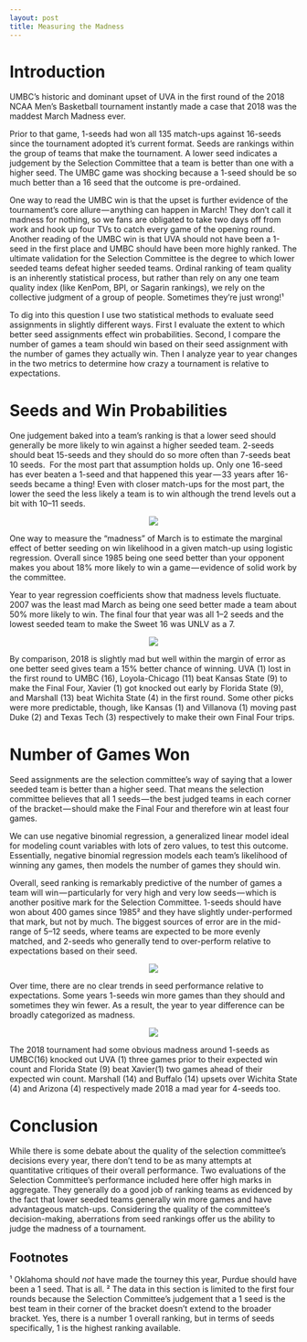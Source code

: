 ```yaml
---
layout: post
title: Measuring the Madness
---
```


# Introduction
UMBC’s historic and dominant upset of UVA in the first round of the 2018 NCAA Men’s Basketball tournament instantly made a case that 2018 was the maddest March Madness ever.

Prior to that game, 1-seeds had won all 135 match-ups against 16-seeds since the tournament adopted it’s current format. Seeds are rankings within the group of teams that make the tournament. A lower seed indicates a judgement by the Selection Committee that a team is better than one with a higher seed. The UMBC game was shocking because a 1-seed should be so much better than a 16 seed that the outcome is pre-ordained. 

One way to read the UMBC win is that the upset is further evidence of the tournament’s core allure — anything can happen in March! They don’t call it madness for nothing, so we fans are obligated to take two days off from work and hook up four TVs to catch every game of the opening round. Another reading of the UMBC win is that UVA should not have been a 1-seed in the first place and UMBC should have been more highly ranked. The ultimate validation for the Selection Committee is the degree to which lower seeded teams defeat higher seeded teams. Ordinal ranking of team quality is an inherently statistical process, but rather than rely on any one team quality index (like KenPom, BPI, or Sagarin rankings), we rely on the collective judgment of a group of people. Sometimes they’re just wrong!¹

To dig into this question I use two statistical methods to evaluate seed assignments in slightly different ways. First I evaluate the extent to which better seed assignments effect win probabilities. Second, I compare the number of games a team should win based on their seed assignment with the number of games they actually win. Then I analyze year to year changes in the two metrics to determine how crazy a tournament is relative to expectations. 

# Seeds and Win Probabilities
One judgement baked into a team’s ranking is that a lower seed should generally be more likely to win against a higher seeded team. 2-seeds should beat 15-seeds and they should do so more often than 7-seeds beat 10 seeds. 
For the most part that assumption holds up. Only one 16-seed has ever beaten a 1-seed and that happened this year — 33 years after 16-seeds became a thing! Even with closer match-ups for the most part, the lower the seed the less likely a team is to win although the trend levels out a bit with 10–11 seeds.

<p align="center">
  <img src="https://joshyazman.github.io/images/measuring-the-madness/image1.png#center"/>
</p>

One way to measure the “madness” of March is to estimate the marginal effect of better seeding on win likelihood in a given match-up using logistic regression. Overall since 1985 being one seed better than your opponent makes you about 18% more likely to win a game — evidence of solid work by the committee.

Year to year regression coefficients show that madness levels fluctuate. 2007 was the least mad March as being one seed better made a team about 50% more likely to win. The final four that year was all 1–2 seeds and the lowest seeded team to make the Sweet 16 was UNLV as a 7.

<p align="center">
  <img src="https://joshyazman.github.io/images/measuring-the-madness/image2.png#center"/>
</p>

By comparison, 2018 is slightly mad but well within the margin of error as one better seed gives team a 15% better chance of winning. UVA (1) lost in the first round to UMBC (16), Loyola-Chicago (11) beat Kansas State (9) to make the Final Four, Xavier (1) got knocked out early by Florida State (9), and Marshall (13) beat Wichita State (4) in the first round. Some other picks were more predictable, though, like Kansas (1) and Villanova (1) moving past Duke (2) and Texas Tech (3) respectively to make their own Final Four trips.

# Number of Games Won

Seed assignments are the selection committee’s way of saying that a lower seeded team is better than a higher seed. That means the selection committee believes that all 1 seeds — the best judged teams in each corner of the bracket — should make the Final Four and therefore win at least four games.

We can use negative binomial regression, a generalized linear model ideal for modeling count variables with lots of zero values, to test this outcome. Essentially, negative binomial regression models each team’s likelihood of winning any games, then models the number of games they should win.

Overall, seed ranking is remarkably predictive of the number of games a team will win — particularly for very high and very low seeds — which is another positive mark for the Selection Committee. 1-seeds should have won about 400 games since 1985² and they have slightly under-performed that mark, but not by much. The biggest sources of error are in the mid-range of 5–12 seeds, where teams are expected to be more evenly matched, and 2-seeds who generally tend to over-perform relative to expectations based on their seed.

<p align="center">
  <img src="https://joshyazman.github.io/images/measuring-the-madness/image4.png#center"/>
</p>

Over time, there are no clear trends in seed performance relative to expectations. Some years 1-seeds win more games than they should and sometimes they win fewer. As a result, the year to year difference can be broadly categorized as madness.

<p align="center">
  <img src="https://joshyazman.github.io/images/measuring-the-madness/image3.png#center"/>
</p>

The 2018 tournament had some obvious madness around 1-seeds as UMBC(16) knocked out UVA (1) three games prior to their expected win count and Florida State (9) beat Xavier(1) two games ahead of their expected win count. Marshall (14) and Buffalo (14) upsets over Wichita State (4) and Arizona (4) respectively made 2018 a mad year for 4-seeds too.

# Conclusion

While there is some debate about the quality of the selection committee’s decisions every year, there don’t tend to be as many attempts at quantitative critiques of their overall performance. Two evaluations of the Selection Committee’s performance included here offer high marks in aggregate. They generally do a good job of ranking teams as evidenced by the fact that lower seeded teams generally win more games and have advantageous match-ups. Considering the quality of the committee’s decision-making, aberrations from seed rankings offer us the ability to judge the madness of a tournament. 

## Footnotes
¹ Oklahoma should _not_ have made the tourney this year, Purdue should have been a 1 seed. That is all.
² The data in this section is limited to the first four rounds because the Selection Committee’s judgement that a 1 seed is the best team in their corner of the bracket doesn’t extend to the broader bracket. Yes, there is a number 1 overall ranking, but in terms of seeds specifically, 1 is the highest ranking available.
